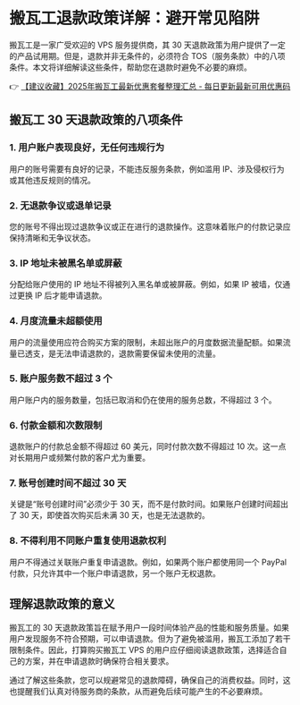 # 搬瓦工退款政策详解：避开常见陷阱

搬瓦工是一家广受欢迎的 VPS 服务提供商，其 30 天退款政策为用户提供了一定的产品试用期。但是，退款并非无条件的，必须符合 TOS（服务条款）中的八项条件。本文将详细解读这些条件，帮助您在退款时避免不必要的麻烦。

👉 [【建议收藏】2025年搬瓦工最新优惠套餐整理汇总 - 每日更新最新可用优惠码](https://bit.ly/banwagon)

## 搬瓦工 30 天退款政策的八项条件

### 1. 用户账户表现良好，无任何违规行为
用户的账号需要有良好的记录，不能违反服务条款，例如滥用 IP、涉及侵权行为或其他违反规则的情况。

### 2. 无退款争议或退单记录
您的账号不得出现过退款争议或正在进行的退款操作。这意味着账户的付款记录应保持清晰和无争议状态。

### 3. IP 地址未被黑名单或屏蔽
分配给账户使用的 IP 地址不得被列入黑名单或被屏蔽。例如，如果 IP 被墙，仅通过更换 IP 后才能申请退款。

### 4. 月度流量未超额使用
用户的流量使用应符合购买方案的限制，未超出账户的月度数据流量配额。如果流量已透支，是无法申请退款的，退款需要保留未使用的流量。

### 5. 账户服务数不超过 3 个
用户账户内的服务数量，包括已取消和仍在使用的服务总数，不得超过 3 个。

### 6. 付款金额和次数限制
退款账户的付款总金额不得超过 60 美元，同时付款次数不得超过 10 次。这一点对长期用户或频繁付款的客户尤为重要。

### 7. 账号创建时间不超过 30 天
关键是“账号创建时间”必须少于 30 天，而不是付款时间。如果账户创建时间超出了 30 天，即使首次购买后未满 30 天，也是无法退款的。

### 8. 不得利用不同账户重复使用退款权利
用户不得通过关联账户重复申请退款。例如，如果两个账户都使用同一个 PayPal 付款，只允许其中一个账户申请退款，另一个账户无权退款。

## 理解退款政策的意义

搬瓦工的 30 天退款政策旨在赋予用户一段时间体验产品的性能和服务质量。如果用户发现服务不符合预期，可以申请退款。但为了避免被滥用，搬瓦工添加了若干限制条件。因此，打算购买搬瓦工 VPS 的用户应仔细阅读退款政策，选择适合自己的方案，并在申请退款时确保符合相关要求。

通过了解这些条款，您可以规避常见的退款障碍，确保自己的消费权益。同时，这也提醒我们认真对待服务商的条款，从而避免后续可能产生的不必要麻烦。